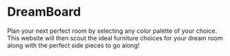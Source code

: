 # DreamBoard
Plan your next perfect room by selecting any color palette of your choice. This website will then scout the ideal furniture choices for your dream room along with the perfect side pieces to go along!
